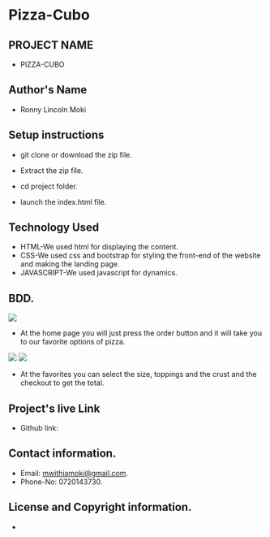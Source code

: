 # Pizza-Cubo
## PROJECT NAME
 - PIZZA-CUBO
 ## Author's Name
 - Ronny Lincoln Moki
 
## Setup instructions 
 - git clone or download the zip file.

 - Extract the zip file.

 - cd project folder.

 - launch the index.html file.

## Technology Used
 - HTML-We used html for displaying the content.
 - CSS-We used css and bootstrap for styling the front-end of the website and making the landing page.
 - JAVASCRIPT-We used javascript for dynamics.

## BDD.
  <img src="images/home.png">



  - At the home page you will just press the order button and it will take you to our favorite options of pizza.



   <img src="images/order.png">



   <img src="images/checkout.png">

   - At the favorites you can select the size, toppings and the crust and the checkout to get the total. 


## Project's live Link
 - Github link:
## Contact information.
 - Email: mwithiamoki@gmail.com.
 - Phone-No: 0720143730.
## License and Copyright information.
 -
